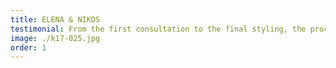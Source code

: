 ```yaml
---
title: ELENA & NIKOS
testimonial: From the first consultation to the final styling, the process was seamless. They understood our needs and delivered a design that elevated our everyday life. Highly recommended.
image: ./k17-025.jpg
order: 1
---
```

